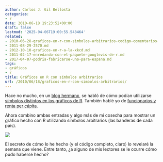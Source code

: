 ```yaml
---
author: Carlos J. Gil Bellosta
categories:
- r
date: 2010-06-18 19:23:52+00:00
draft: false
lastmod: '2025-04-06T19:00:55.543464'
related:
- 2010-06-28-graficos-en-r-con-simbolos-arbitrarios-codigo-comentarios-y-fin.md
- 2011-08-29-2570.md
- 2012-10-10-graficos-en-r-a-la-xkcd.md
- 2011-02-17-enredando-con-el-paquete-googlevis-de-r.md
- 2017-04-07-podria-fabricarse-uno-para-espana.md
tags:
- gráficos
- r
title: Gráficos en R con símbolos arbitrarios
url: /2010/06/18/graficos-en-r-con-simbolos-arbitrarios/
---
```


Hace no mucho, en un [blog hermano](http://erre-que-erre-paco.blogspot.com/), se habló de cómo podían utilizarse [símbolos distintos en los gráficos de R](http://erre-que-erre-paco.blogspot.com/2009/10/simbolos-para-los-datos.html). También hablé yo de [funcionarios y renta per cápita](https://datanalytics.com/2010/05/31/de-numeros-y-funcionarios/).

Ahora combino ambas entradas y algo más de mi cosecha para mostrar un gráfico hecho con R utilizando símbolos arbitrarios (las banderas de cada país).


[![](/wp-uploads/2010/06/funcionarios_bandera.png#center)
](/wp-uploads/2010/06/funcionarios_bandera.png#center)

El secreto de cómo lo he hecho (y el código completo, claro) lo revelaré la semana que viene. Entre tanto, ¿a alguno de mis lectores se le ocurre cómo pudo haberse hecho?
